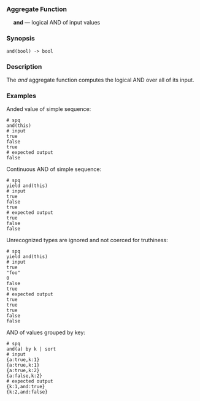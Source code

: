 ### Aggregate Function

&emsp; **and** &mdash; logical AND of input values

### Synopsis
```
and(bool) -> bool
```

### Description

The _and_ aggregate function computes the logical AND over all of its input.

### Examples

Anded value of simple sequence:
```mdtest-spq
# spq
and(this)
# input
true
false
true
# expected output
false
```

Continuous AND of simple sequence:
```mdtest-spq
# spq
yield and(this)
# input
true
false
true
# expected output
true
false
false
```

Unrecognized types are ignored and not coerced for truthiness:
```mdtest-spq
# spq
yield and(this)
# input
true
"foo"
0
false
true
# expected output
true
true
true
false
false
```

AND of values grouped by key:
```mdtest-spq
# spq
and(a) by k | sort
# input
{a:true,k:1}
{a:true,k:1}
{a:true,k:2}
{a:false,k:2}
# expected output
{k:1,and:true}
{k:2,and:false}
```
